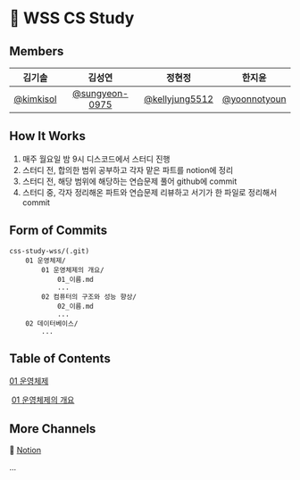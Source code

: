 # 🥳 WSS CS Study



## Members

|                  김기솔                  |                       김성연                       |                       정현정                       |                     한지윤                     |
| :--------------------------------------: | :------------------------------------------------: | :------------------------------------------------: | :--------------------------------------------: |
| [@kimkisol](https://github.com/kimkisol) | [@sungyeon-0975](https://github.com/sungyeon-0975) | [@kellyjung5512](https://github.com/kellyjung5512) | [@yoonnotyoun](https://github.com/yoonnotyoun) |



## How It Works

1. 매주 월요일 밤 9시 디스코드에서 스터디 진행
2. 스터디 전, 합의한 범위 공부하고 각자 맡은 파트를 notion에 정리
3. 스터디 전, 해당 범위에 해당하는 연습문제 풀어 github에 commit
4. 스터디 중, 각자 정리해온 파트와 연습문제 리뷰하고 서기가 한 파일로 정리해서 commit



## Form of Commits

``` 
css-study-wss/(.git)
	01 운영체제/
		01 운영체제의 개요/
			01_이름.md
			...
		02 컴퓨터의 구조와 성능 향상/
			02_이름.md
			...
	02 데이터베이스/
		...
```



## Table of Contents

[01 운영체제](https://github.com/yoonnotyoun/cs-study-wss/tree/master/01%20%EC%9A%B4%EC%98%81%EC%B2%B4%EC%A0%9C)

​	[01 운영체제의 개요](https://github.com/yoonnotyoun/cs-study-wss/tree/master/01%20%EC%9A%B4%EC%98%81%EC%B2%B4%EC%A0%9C/01%20%EC%9A%B4%EC%98%81%EC%B2%B4%EC%A0%9C%EC%9D%98%20%EA%B0%9C%EC%9A%94)



## More Channels

📒 [Notion](https://www.notion.so/a9c8cfcc7989496097767b0403ace506)

...